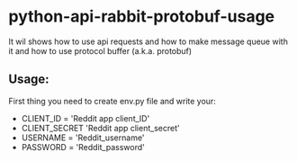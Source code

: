# python-api-rabbit-protobuf-usage
It wil shows how to use api requests and how to make message queue with it and how to use protocol buffer (a.k.a. protobuf)

## Usage:
First thing you need to create env.py file and write your:
  - CLIENT_ID = 'Reddit app client_ID'
  - CLIENT_SECRET 'Reddit app client_secret'
  - USERNAME = 'Reddit_username'
  - PASSWORD = 'Reddit_password'